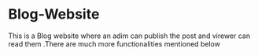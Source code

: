 # Blog-Website
 This is a Blog website where an adim can publish the post and virewer can read them .There are much more functionalities  mentioned below
